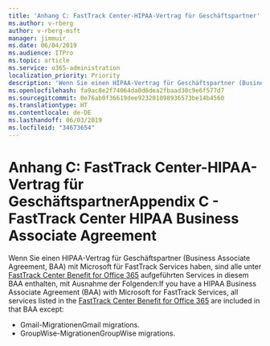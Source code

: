 ```yaml
---
title: 'Anhang C: FastTrack Center-HIPAA-Vertrag für Geschäftspartner'
ms.author: v-rberg
author: v-rberg-msft
manager: jimmuir
ms.date: 06/04/2019
ms.audience: ITPro
ms.topic: article
ms.service: o365-administration
localization_priority: Priority
description: 'Wenn Sie einen HIPAA-Vertrag für Geschäftspartner (Business Associate Agreement, BAA) mit Microsoft für FastTrack Services haben, sind alle unter FastTrack Center Benefit for Office 365 aufgeführten Services in diesem BAA enthalten, mit Ausnahme der Folgenden:'
ms.openlocfilehash: fa9ac8e2f74064da0d6dea2fbaad30c9e6f577d7
ms.sourcegitcommit: 0e76ab0f36619dee923201098936573be14b4560
ms.translationtype: HT
ms.contentlocale: de-DE
ms.lasthandoff: 06/03/2019
ms.locfileid: "34673654"
---
```

# <a name="appendix-c---fasttrack-center-hipaa-business-associate-agreement"></a><span data-ttu-id="c6a6c-103">Anhang C: FastTrack Center-HIPAA-Vertrag für Geschäftspartner</span><span class="sxs-lookup"><span data-stu-id="c6a6c-103">Appendix C - FastTrack Center HIPAA Business Associate Agreement</span></span>

<span data-ttu-id="c6a6c-104">Wenn Sie einen HIPAA-Vertrag für Geschäftspartner (Business Associate Agreement, BAA) mit Microsoft für FastTrack Services haben, sind alle unter [FastTrack Center Benefit for Office 365](O365-fasttrack-benefit-for-office-365.md) aufgeführten Services in diesem BAA enthalten, mit Ausnahme der Folgenden:</span><span class="sxs-lookup"><span data-stu-id="c6a6c-104">If you have a HIPAA Business Associate Agreement (BAA) with Microsoft for FastTrack Services, all services listed in the [FastTrack Center Benefit for Office 365](O365-fasttrack-benefit-for-office-365.md) are included in that BAA except:</span></span> 
  
- <span data-ttu-id="c6a6c-105">Gmail-Migrationen</span><span class="sxs-lookup"><span data-stu-id="c6a6c-105">Gmail migrations.</span></span>   
- <span data-ttu-id="c6a6c-106">GroupWise-Migrationen</span><span class="sxs-lookup"><span data-stu-id="c6a6c-106">GroupWise migrations.</span></span>
    

